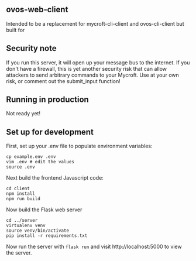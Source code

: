 ## ovos-web-client

Intended to be a replacement for mycroft-cli-client and ovos-cli-client but built for 

## Security note

If you run this server, it will open up your message bus to the internet. If you don't have a firewall, this is yet another security risk that can allow attackers to send arbitrary commands to your Mycroft. Use at your own risk, or comment out the submit_input function!

## Running in production

Not ready yet!

## Set up for development

First, set up your .env file to populate environment variables:

    cp example.env .env
    vim .env # edit the values
    source .env

Next build the frontend Javascript code:

    cd client
    npm install
    npm run build

Now build the Flask web server

    cd ../server
    virtualenv venv
    source venv/bin/activate
    pip install -r requirements.txt

Now run the server with `flask run` and visit http://localhost:5000 to view the server.
